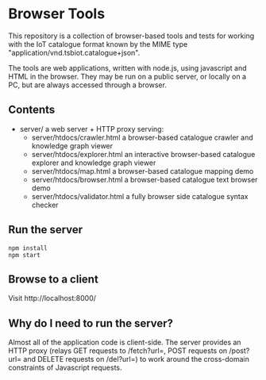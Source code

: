 Browser Tools
=============

This repository is a collection of browser-based tools and tests for working with the IoT catalogue format known by the MIME type "application/vnd.tsbiot.catalogue+json".

The tools are web applications, written with node.js, using javascript and HTML in the browser.
They may be run on a public server, or locally on a PC, but are always accessed through a browser.

Contents
--------

 * server/ a web server + HTTP proxy serving:
   * server/htdocs/crawler.html a browser-based catalogue crawler and knowledge graph viewer
   * server/htdocs/explorer.html an interactive browser-based catalogue explorer and knowledge graph viewer
   * server/htdocs/map.html a browser-based catalogue mapping demo
   * server/htdocs/browser.html a browser-based catalogue text browser demo
   * server/htdocs/validator.html a fully browser side catalogue syntax checker

Run the server
--------------

    npm install
    npm start

Browse to a client
------------------

Visit http://localhost:8000/


Why do I need to run the server?
--------------------------------

Almost all of the application code is client-side. The server provides an HTTP proxy (relays GET requests to /fetch?url=, POST requests on /post?url= and DELETE requests on /del?url=) to work around the cross-domain constraints of Javascript requests.


